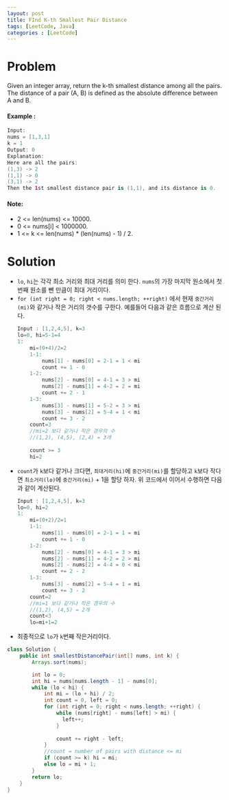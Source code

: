 ```yaml
---
layout: post
title: FInd K-th Smallest Pair Distance
tags: [LeetCode, Java]
categories : [LeetCode]
---
```


# Problem

Given an integer array, return the k-th smallest distance among all the pairs. The distance of a pair (A, B) is defined as the absolute difference between A and B.

#### Example :

```swift
Input:
nums = [1,3,1]
k = 1
Output: 0 
Explanation:
Here are all the pairs:
(1,3) -> 2
(1,1) -> 0
(3,1) -> 2
Then the 1st smallest distance pair is (1,1), and its distance is 0.
```

#### Note:

* 2 <= len(nums) <= 10000.
* 0 <= nums[i] < 1000000.
* 1 <= k <= len(nums) * (len(nums) - 1) / 2.

# Solution

* `lo`, `hi`는 각각 최소 거리와 최대 거리를 의미 한다. `nums`의 가장 마지막 원소에서 첫번째 원소를 뺀 만큼이 최대 거리이다.
* `for (int right = 0; right < nums.length; ++right)` 에서 현재 `중간거리(mi)`와 같거나 작은 거리의 갯수를 구한다. 예를들어 다음과 같은 흐름으로 계산 된다.
    ```java
    Input : [1,2,4,5], k=3
    lo=0, hi=5-1=4
    1:
        mi=(0+4)/2=2
        1-1:
            nums[1] - nums[0] = 2-1 = 1 < mi
            count += 1 - 0
        1-2:
            nums[2] - nums[0] = 4-1 = 3 > mi
            nums[2] - nums[1] = 4-2 = 2 = mi            
            count += 2 - 1
        1-3:
            nums[3] - nums[1] = 5-2 = 3 > mi
            nums[3] - nums[2] = 5-4 = 1 < mi
            count += 3 - 2
        count=3
        //mi=2 보다 같거나 작은 경우의 수
        //(1,2), (4,5), (2,4) = 3개
        
        count >= 3
        hi=2
    ```
* `count`가 `k`보다 같거나 크다면, `최대거리(hi)`에 `중간거리(mi)`를 할당하고 `k`보다 작다면 `최소거리(lo)`에 `중간거리(mi)` + 1을 할당 하자. 위 코드에서 이어서 수행하면 다음과 같이 계산된다.
    ```java
    Input : [1,2,4,5], k=3
    lo=0, hi=2
    1:
        mi=(0+2)/2=1
        1-1:
            nums[1] - nums[0] = 2-1 = 1 = mi
            count += 1 - 0
        1-2:
            nums[2] - nums[0] = 4-1 = 3 > mi
            nums[2] - nums[1] = 4-2 = 2 > mi            
            nums[2] - nums[2] = 4-4 = 0 < mi            
            count += 2 - 2
        1-3:
            nums[3] - nums[2] = 5-4 = 1 = mi
            count += 3 - 2
        count=2
        //mi=1 보다 같거나 작은 경우의 수
        //(1,2), (4,5) = 2개
        count<3
        lo=mi+1=2
    ```
* 최종적으로 `lo`가 `k`번째 작은거리이다.

```java
class Solution {
    public int smallestDistancePair(int[] nums, int k) {
        Arrays.sort(nums);

        int lo = 0;
        int hi = nums[nums.length - 1] - nums[0];
        while (lo < hi) {
            int mi = (lo + hi) / 2;
            int count = 0, left = 0;
            for (int right = 0; right < nums.length; ++right) {
                while (nums[right] - nums[left] > mi) {
                  left++;  
                } 
                
                count += right - left;
            }
            //count = number of pairs with distance <= mi
            if (count >= k) hi = mi;
            else lo = mi + 1;
        }
        return lo;
    }
}
```

